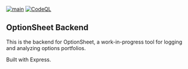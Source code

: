 [![main](https://github.com/optionsheet/optionsheet-back/actions/workflows/main.yml/badge.svg)](https://github.com/optionsheet/optionsheet-back/actions/workflows/main.yml)
[![CodeQL](https://github.com/optionsheet/optionsheet-back/actions/workflows/codeql-analysis.yml/badge.svg)](https://github.com/optionsheet/optionsheet-back/actions/workflows/codeql-analysis.yml)

## OptionSheet Backend

This is the backend for OptionSheet, a work-in-progress tool for logging and analyzing options portfolios.

Built with Express.
